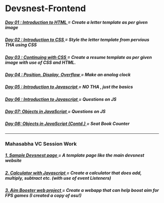 # Devsnest-Frontend
<h5>
    <a target="_blank" href="https://github.com/thisisKushagraGoel/Devsnest-Frontend/blob/main/Day%2001%20-%20Introduction%20to%20HTML/index.html">
        Day 01 : Introduction to HTML
    </a>
     = Create a letter template as per given image 
</h5>

<h5>
    <a target="_blank" href="https://github.com/thisisKushagraGoel/Devsnest-Frontend/blob/main/Day%2002%20-%20Introduction%20to%20CSS/index.html">
        Day 02 : Introduction to CSS
    </a>
     = Style the letter template from pervious THA using CSS
</h5>

<h5>
    <a target="_blank" href="https://github.com/thisisKushagraGoel/Devsnest-Frontend/blob/main/Day%2003%20-%20Continuing%20with%20CSS/index.html">
        Day 03 : Continuing with CSS
    </a>
     = Create a resume template as per given image with use of CSS and HTML.
</h5>

<h5>
    <a target="_blank" href="https://github.com/thisisKushagraGoel/Devsnest-Frontend/blob/main/Day%2004%20-%20Position%2C%20Display%2C%20Overflow/index.html">
        Day 04 : Position, Display, Overflow
    </a>
     = Make an analog clock
</h5>

<h5>
    <a target="_blank" href="https://github.com/thisisKushagraGoel/Devsnest-Frontend/blob/main/Day%2005%20-%20Introduction%20to%20Javascript">
        Day 05 : Introduction to Javascript
    </a>
     = NO THA , just the basics
</h5>

<h5>
    <a target="_blank" href="https://github.com/thisisKushagraGoel/Devsnest-Frontend/tree/main/Day%2006%20-%20Introduction%20to%20Javascript">
        Day 06 : Introduction to Javascript
    </a>
     = Questions on JS
</h5>

<h5>
    <a target="_blank" href="https://github.com/thisisKushagraGoel/Devsnest-Frontend/tree/main/Day%2007%20-%20Objects%20in%20Javascript">
        Day 07: Objects in JavaScript
    </a>
     = Questions on JS
</h5>

<h5>
    <a target="_blank" href="https://github.com/thisisKushagraGoel/Devsnest-Frontend/tree/main/Day%2008%20-%20Objects%20in%20Javascript%20(Contd.)">
        Day 08: Objects in JavaScript (Contd.)
    </a>
     = Seat Book Counter
</h5>

---

### Mahasabha VC Session Work

<h5>
    <a target="_blank" href="https://github.com/thisisKushagraGoel/Devsnest-Frontend/blob/main/Mahasabha%20VC%20projs/01.%20DevsNestLite/index.html">
        1. Sample Devsnest page
    </a>
     = A template page like the main devsnest website
</h5>

<h5>
    <a target="_blank" href="https://github.com/thisisKushagraGoel/Devsnest-Frontend/blob/main/Mahasabha%20VC%20projs/02.%20Calculator/index.html">
        2. Calculator with Javascript
    </a>
     = Create a calculator that does add, multiply, subtract etc. (with use of event Listeners)
</h5>

<h5>
    <a target="_blank" href="https://github.com/thisisKushagraGoel/Devsnest-Frontend/blob/main/Mahasabha%20VC%20projs/03.%20Aim_Improver_Project/index.html">
        3. Aim Booster web project
    </a>
     = Create a webapp that can help boost aim for FPS games (I created a copy of osu!)
</h5>

